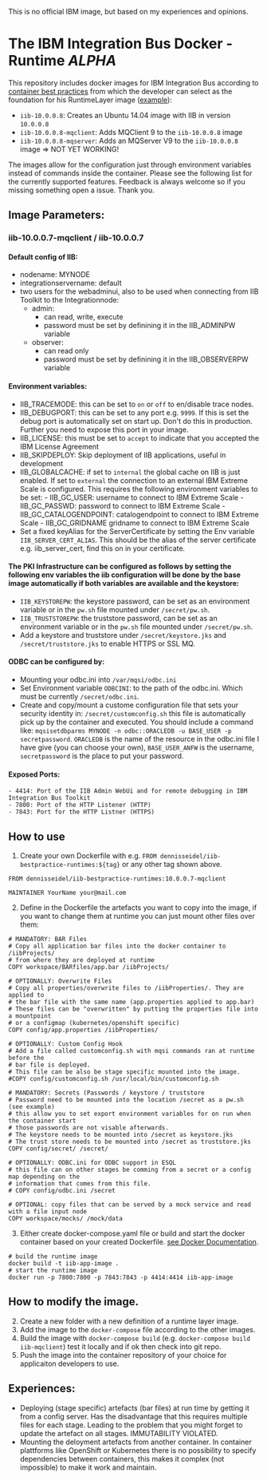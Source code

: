 This is no official IBM image, but based on my experiences and opinions.

# The IBM Integration Bus Docker - Runtime *ALPHA*

This repository includes docker images for IBM Integration Bus according to [container best practices](http://developers.redhat.com/blog/2016/02/24/10-things-to-avoid-in-docker-containers/) 
from which the developer can select as the foundation for his RuntimeLayer image ([example](https://github.com/dennisseidel/iib-bestpractice-applications-template)):
- `iib-10.0.0.8`: Creates an Ubuntu 14.04 image with IIB in version `10.0.0.8`  
- `iib-10.0.0.8-mqclient`: Adds MQClient 9 to the `iib-10.0.0.8` image
- `iib-10.0.0.8-mqserver`: Adds an MQServer V9 to the `iib-10.0.0.8` image => NOT YET WORKING!

The images allow for the configuration just through environment variables instead of commands inside the container. Please see the following list for the currently supported features.
Feedback is always welcome so if you missing something open a issue. Thank you.

## Image Parameters:

### iib-10.0.0.7-mqclient / iib-10.0.0.7

#### Default config of IIB:
  - nodename: MYNODE
  - integrationservername: default
  - two users for the webadminui, also to be used when connecting from IIB Toolkit to the Integrationnode:
    - admin:
      - can read, write, execute
      - password must be set by definining it in the IIB_ADMINPW variable
    - observer:
      - can read only
      - password must be set by definining it in the IIB_OBSERVERPW variable

#### Environment variables:
- IIB_TRACEMODE: this can be set to `on` or `off` to en/disable trace nodes.
- IIB_DEBUGPORT: this can be set to any port e.g. `9999`. If this is set the debug port is automatically set on start up. Don't do this in production. Further you need to expose this port in your image.  
- IIB_LICENSE: this must be set to `accept` to indicate that you accepted the IBM License Agreement
- IIB_SKIPDEPLOY: Skip deployment of IIB applications, useful in development
- IIB_GLOBALCACHE: if set to `internal` the global cache on IIB is just enabled. If set to `external` the connection to an external IBM Extreme Scale is configured. This requires the following environment variables to be set:
      - IIB_GC_USER: username to connect to IBM Extreme Scale
      - IIB_GC_PASSWD: password to connect to IBM Extreme Scale
      - IIB_GC_CATALOGENDPOINT: catalogendpoint to connect to IBM Extreme Scale
      - IIB_GC_GRIDNAME gridname to connect to IBM Extreme Scale
- Set a fixed keyAlias for the ServerCertificate by setting the Env variable `IIB_SERVER_CERT_ALIAS`. This should be the alias of the server certificate e.g. iib_server_cert, find this on in your certificate. 

#### The PKI Infrastructure can be configured as follows by setting the following env variables the iib configuration will be done by the base image automatically if both variables are available and the keystore:
- `IIB_KEYSTOREPW`: the keystore password, can be set as an environment variable or in the `pw.sh` file mounted under `/secret/pw.sh`.
- `IIB_TRUSTSTOREPW`: the truststore password, can be set as an environment variable or in the `pw.sh` file mounted under `/secret/pw.sh`.
- Add a keystore and truststore under `/secret/keystore.jks` and `/secret/truststore.jks` to enable HTTPS or SSL MQ.

#### ODBC can be configured by: 
- Mounting your odbc.ini into `/var/mqsi/odbc.ini`
- Set Environment variable `ODBCINI`: to the path of the odbc.ini. Which must be currently `/secret/odbc.ini`.
- Create and copy/mount a custome configuration file that sets your security identity in: `/secret/customconfig.sh` this file is automatically pick up by the container and executed. You should include a command like: `mqsisetdbparms MYNODE -n odbc::ORACLEDB -u BASE_USER -p secretpassword`. `ORACLEDB` is the name of the resource in the odbc.ini file I have give (you can choose your own), `BASE_USER_ANFW` is the username, `secretpassword` is the place to put your password.

#### Exposed Ports:
    - 4414: Port of the IIB Admin WebUi and for remote debugging in IBM Integration Bus Toolkit
    - 7800: Port of the HTTP Listener (HTTP)
    - 7843: Port for the HTTP Listner (HTTPS) 

## How to use 

1. Create your own Dockerfile with e.g. `FROM dennisseidel/iib-bestpractice-runtimes:${tag}` or any other tag shown above.

```
FROM dennisseidel/iib-bestpractice-runtimes:10.0.0.7-mqclient

MAINTAINER YourName your@mail.com
```

2. Define in the Dockerfile the artefacts you want to copy into the image, if you want to change them at runtime you can just mount other files over them: 

```
# MANDATORY: BAR Files
# Copy all application bar files into the docker container to /iibProjects/
# from where they are deployed at runtime
COPY workspace/BARfiles/app.bar /iibProjects/

# OPTIONALLY: Overwrite Files
# Copy all properties/overwrite files to /iibProperties/. They are applied to
# the bar file with the same name (app.properties applied to app.bar)
# These files can be "overwritten" by putting the properties file into a mountpoint
# or a configmap (kubernetes/openshift specific)
COPY config/app.properties /iibProperties/

# OPTIONALLY: Custom Config Hook
# Add a file called customconfig.sh with mqsi commands ran at runtime before the
# bar file is deployed.
# This file can be also be stage specific mounted into the image.
#COPY config/customconfig.sh /usr/local/bin/customconfig.sh

# MANDATORY: Secrets (Passwords / keystore / truststore
# Password need to be mounted into the location /secret as a pw.sh (see example)
# this allow you to set export environment variables for on run when the container start
# those passwords are not visable afterwards.
# The keystore needs to be mounted into /secret as keystore.jks
# The trust store needs to be mounted into /secret as truststore.jks
COPY config/secret/ /secret/

# OPTIONALLY: ODBC.ini for ODBC support in ESQL
# this file can on other stages be comming from a secret or a config map depending on the
# information that comes from this file.
# COPY config/odbc.ini /secret

# OPTIONAL: copy files that can be served by a mock service and read with a file input node
COPY workspace/mocks/ /mock/data
```
3. Either create docker-compose.yaml file or build and start the docker container based on your created Dockerfile. [see Docker Documentation](https://docs.docker.com/get-started/part2/#build-the-app). 

```
# build the runtime image
docker build -t iib-app-image .
# start the runtime image
docker run -p 7800:7800 -p 7843:7843 -p 4414:4414 iib-app-image
```

## How to modify the image. 
2. Create a new folder with a new definition of a runtime layer image.
3. Add the image to the `docker-compose` file according to the other images.
4. Build the image with `docker-compose build` (e.g. `docker-compose build iib-mqclient`) test it locally and if ok then check into git repo.
5. Push the image into the container repository of your choice for applicaiton developers to use.

## Experiences:
- Deploying (stage specific) artefacts (bar files) at run time by getting it from a config server. Has the disadvantage that this requires multiple files for each stage. Leading to the problem that you might forget to update the artefact on all stages. IMMUTABILITY VIOLATED.
- Mounting the deloyment artefacts from another container. In container plattforms like OpenShift or Kubernetes there is no possibility to specify dependencies between containers, this makes it complex (not impossible) to make it work and maintain.
